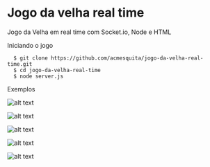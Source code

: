# Jogo da velha real time
Jogo da Velha em real time com Socket.io, Node e HTML

Iniciando o jogo

```
  $ git clone https://github.com/acmesquita/jogo-da-velha-real-time.git
  $ cd jogo-da-velha-real-time
  $ node server.js
```

Exemplos

![alt text](https://drive.google.com/file/d/1ZkjH_yUN8Yh5JIPuUIrUtbPY0Tv_W81N/view?usp=sharing)

![alt text](https://drive.google.com/file/d/1-NFRLPq0CoVj8Vef8e_5u1mjpOwTWjsb/view?usp=sharing)

![alt text](https://drive.google.com/file/d/1Ub-GucHpswT4czNM6ye3LNcuTN13vES8/view?usp=sharing)

![alt text](https://drive.google.com/file/d/1uEvL6zGsE2vFoZe09h6TioB-SDZkZa85/view?usp=sharing)

![alt text](https://drive.google.com/file/d/1uEvL6zGsE2vFoZe09h6TioB-SDZkZa85/view?usp=sharing)
